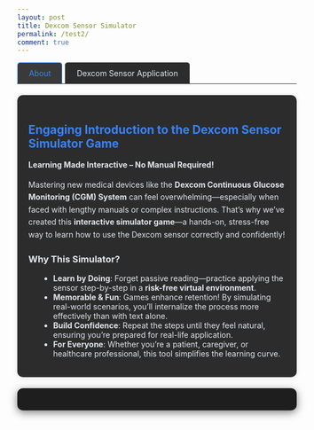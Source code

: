 ```yaml
---
layout: post
title: Dexcom Sensor Simulator
permalink: /test2/
comment: true
---
```

<link href='https://fonts.googleapis.com/css?family=Oxygen Mono' rel='stylesheet'>
<style>
  .container {
    font-family: 'Oxygen Mono';
    max-width: 1200px;
    margin: 0 auto;
    padding: 20px;
    background-color: #1e1e1e;
    color: #ffffff;
    border-radius: 10px;
    box-shadow: 0 4px 15px rgba(0, 0, 0, 0.5);
  }
  .step-indicator {
    display: flex;
    justify-content: space-between;
    margin-bottom: 30px;
    counter-reset: step;
  }
  .step {
    flex: 1;
    text-align: center;
    position: relative;
    counter-increment: step;
    font-size: 14px;
    color: #e2e8f0;
  }
  .step::before {
    content: counter(step);
    width: 35px;
    height: 35px;
    background: #3a3a3a;
    border-radius: 50%;
    display: flex;
    align-items: center;
    justify-content: center;
    margin: 0 auto 8px;
    font-size: 16px;
    transition: all 0.3s;
  }
  .step.active::before {
    background: #3b82f6;
    color: white;
    transform: scale(1.1);
  }
  .step.completed::before {
    background: #10b981;
    color: white;
  }
  /* Enhanced Arm Area */
  .dexcom-arm-area {
    position: relative;
    height: 450px;
    width: 90%;
    max-width: 500px;
    margin: 0 auto 30px;
    background-color: #3a3a3a;
    border-radius: 20px;
    overflow: hidden;
    border: 3px solid #ffffff;
    display: flex;
    justify-content: center;
    align-items: center;
  }
  .arm-image {
    width: 320px;      /* Set this to your original arm image's width */
    height: 240px;     /* Set this to your original arm image's height */
    object-fit: contain;
    display: block;
    margin: 0 auto;
    transition: filter 0.2s, transform 0.2s;
  }
  .target-zone {
    position: absolute;
    width: 100px;
    height: 150px;
    left: 30%;
    top: 50%;
    transform: translate(-50%, -50%);
    border: 3px dashed rgba(58, 134, 255, 0.7);
    border-radius: 15px;
    pointer-events: none;
    box-shadow: 0 0 20px rgba(58, 134, 255, 0.5);
  }
/* Enhanced Equipment Panel */
.equipment-panel {
  background: #2c2c2c;
  border-radius: 15px;
  padding: 15px;
  margin: 0 auto 30px;
  width: 90%;
  max-width: 400px;
  box-shadow: 0 4px 10px rgba(0,0,0,0.2);
}
.equipment-items {
  display: flex;
  justify-content: space-around;
  gap: 10px;
}
.equipment-icon {
  width: 70px;
  height: 70px;
  cursor: grab;
  transition: transform 0.2s;
}
.equipment-icon:hover {
  transform: scale(1.1);
}
.equipment-icon.dragging {
  opacity: 0.6;
  transform: scale(0.9);
}
  .equipment-item:hover {
    transform: scale(1.05);
    box-shadow: 0 0 15px rgba(59, 130, 246, 0.5);
  }
  .equipment-icon {
    width: 60px;
    height: 60px;
    margin-bottom: 10px;
    object-fit: contain;
  }
  .equipment-label {
    font-size: 14px;
    text-align: center;
    color: #e2e8f0;
  }
  /* Enhanced Stickers */
  .sticker {
    position: absolute;
    background-size: contain;
    background-repeat: no-repeat;
    pointer-events: none;
    z-index: 10;
    transition: transform 0.3s;
  }
  .alcohol-wipe-sticker {
    width: 80px;
    height: 80px;
  }
  .cotton-tip-sticker {
    width: 70px;
    height: 70px;
  }
  .dexcom-sensor-sticker {
    width: 100px;
    height: 100px;
  }
  @keyframes pulse {
    0% { transform: scale(1); }
    50% { transform: scale(1.1); }
    100% { transform: scale(1); }
  }
  @keyframes shake {
    0%, 100% { transform: translateX(0); }
    20%, 60% { transform: translateX(-5px); }
    40%, 80% { transform: translateX(5px); }
  }
  /* Status indicators */
  .status-normal { color: #10b981; }
  .status-high { color: #f59e0b; }
  .status-low { color: #ef4444; }
  .glucose-value {
    font-size: 2.5rem;
    font-weight: bold;
    color: #3b82f6;
    margin: 10px 0;
  }
  .records-table {
    width: 100%;
    border-collapse: collapse;
    margin-top: 20px;
    font-size: 14px;
    background: #2c2c2c;
    border-radius: 10px;
    overflow: hidden;
    box-shadow: 0 4px 10px rgba(0, 0, 0, 0.5);
    color: #ffffff;
  }
  .records-table th {
    background: #3a3a3a;
    padding: 12px 15px;
    text-align: left;
    border-bottom: 1px solid #4a5568;
    font-weight: 600;
  }
  .records-table td {
    padding: 12px 15px;
    border-bottom: 1px solid #4a5568;
  }
  /* Feedback Styles */
  .feedback {
    position: fixed;
    bottom: 20px;
    left: 50%;
    transform: translateX(-50%);
    padding: 12px 24px;
    border-radius: 8px;
    color: white;
    z-index: 1000;
    display: none;
    font-size: 16px;
    box-shadow: 0 4px 12px rgba(0,0,0,0.3);
  }
  .feedback-success {
    background-color: #10b981;
  }
  .feedback-error {
    background-color: #ef4444;
    animation: shake 0.5s;
  }
  .simulator-tabs {
  display: flex;
  margin-bottom: 20px;
  border-bottom: 1px solid #3a3a3a;
}
  .simulator-tab {
    padding: 10px 20px;
    cursor: pointer;
    background: #2c2c2c;
    border: 1px solid #3a3a3a;
    border-bottom: none;
    border-radius: 5px 5px 0 0;
    margin-right: 5px;
    color: #e2e8f0;
  }
  .simulator-tab.active {
    background: #3a3a3a;
    border-color: #3b82f6;
    color: #3b82f6;
  }
  .simulator-content { display: none; }
  .simulator-content.active { display: block; }
  .about-bar {
    background: #2c2c2c;
    border-radius: 10px;
    padding: 20px;
    margin-bottom: 20px;
    box-shadow: 0 2px 10px rgba(0, 0, 0, 0.1);
    color: #e2e8f0;
  }
  .about-bar h2 { color: #3b82f6; margin-bottom: 15px; }
  .about-bar p { margin-bottom: 10px; line-height: 1.6; }
  .about-bar ul { margin-left: 1.5em; }
</style>

<div class="simulator-tabs">
    <div class="simulator-tab active" data-tab="about">About</div>
    <div class="simulator-tab" data-tab="dexcom-sensor">Dexcom Sensor Application</div>
  </div>
  <div class="simulator-content active" id="about">
  <div class="about-bar">
    <h2>Engaging Introduction to the Dexcom Sensor Simulator Game</h2>
    <p><strong>Learning Made Interactive – No Manual Required!</strong></p>
    <p>Mastering new medical devices like the <strong>Dexcom Continuous Glucose Monitoring (CGM) System</strong> can feel overwhelming—especially when faced with lengthy manuals or complex instructions. That’s why we’ve created this <strong>interactive simulator game</strong>—a hands-on, stress-free way to learn how to use the Dexcom sensor correctly and confidently!</p>
    <h3>Why This Simulator?</h3>
    <ul>
      <li><strong>Learn by Doing</strong>: Forget passive reading—practice applying the sensor step-by-step in a <strong>risk-free virtual environment</strong>.</li>
      <li><strong>Memorable & Fun</strong>: Games enhance retention! By simulating real-world scenarios, you’ll internalize the process more effectively than with text alone.</li>
      <li><strong>Build Confidence</strong>: Repeat the steps until they feel natural, ensuring you’re prepared for real-life application.</li>
      <li><strong>For Everyone</strong>: Whether you’re a patient, caregiver, or healthcare professional, this tool simplifies the learning curve.</li>
    </ul>
  </div>
</div>

<div class="container">
  <div class="simulator-content" id="dexcom-sensor">
  <div class="step-indicator">
    <div class="step active" id="step1">Prepare</div>
    <div class="step" id="step2">Clean</div>
    <div class="step" id="step3">Apply Sensor</div>
    <div class="step" id="step4">Insert Needle</div>
    <div class="step" id="step5">Complete</div>
  </div>

  <div class="instructions">
    <h3>Proper Skin Preparation Steps:</h3>
    <div class="instruction-step">Wash the area with warm water and soap, then dry thoroughly.</div>
    <div class="instruction-step">Use an alcohol wipe to clean the application site and let it dry completely.</div>
    <div class="instruction-step">Optional: Apply skin barrier film (like Skin Tac) if needed.</div>
    <div class="instruction-step">Shave any hair if necessary for better adhesion.</div>
    <div class="instruction-step">Optional: Warm the skin slightly in cold environments.</div>
  </div>

  <!-- Enhanced Equipment Panel -->
  <div class="equipment-panel">
    <h3>Equipment</h3>
    <div class="equipment-items">
      <img src="{{site.baseurl}}/images/needlepin/wipes.png" class="equipment-icon" draggable="true" data-type="alcohol-wipe" data-sound="wipe">
      <img src="{{site.baseurl}}/images/needlepin/cotton-tip.png" class="equipment-icon" draggable="true" data-type="cotton-tip" data-sound="cotton">
      <img src="{{site.baseurl}}/images/needlepin/dexcom.png" class="equipment-icon" draggable="true" data-type="dexcom-sensor" data-sound="sensor">
    </div>
</div>

  <!-- Enhanced Arm Area -->
  <div class="dexcom-arm-area" id="dexcom-arm-area">
    <img class="arm-image" src="{{site.baseurl}}/images/needlepin/arm.png" alt="Arm" />
    <div class="target-zone"></div>
  </div>

  <div class="glucose-display" id="dexcom-glucose-display" style="display: none;">
    <h3>Current Glucose Reading</h3>
    <div class="glucose-value" id="dexcom-glucose-value">--</div>
    <div id="dexcom-glucose-status">Sensor warming up...</div>
    <div id="dexcom-glucose-trend" style="margin-top: 10px;"></div>
  </div>

  <table class="records-table" id="dexcom-data-table">
    <thead>
      <tr>
        <th>Time</th>
        <th>Glucose</th>
        <th>Status</th>
        <th>Trend</th>
      </tr>
    </thead>
    <tbody>
      <!-- Data will be inserted here -->
    </tbody>
  </table>
</div>
</div>

<script>
document.querySelectorAll('.simulator-tab').forEach(tab => {
  tab.addEventListener('click', () => {
    document.querySelectorAll('.simulator-tab').forEach(t => t.classList.remove('active'));
    tab.classList.add('active');
    const tabId = tab.dataset.tab;
    document.querySelectorAll('.simulator-content').forEach(content => {
      content.classList.remove('active');
    });
    document.getElementById(tabId).classList.add('active');
  });
});
</script>

<script type="module">
  // Audio elements for sound effects
  const soundEffects = {
    wipe: new Audio('{{site.baseurl}}/sounds/wipe.mp3'),
    cotton: new Audio('{{site.baseurl}}/sounds/cotton.mp3'),
    sensor: new Audio('{{site.baseurl}}/sounds/sensor.mp3'),
    success: new Audio('{{site.baseurl}}/sounds/success.mp3'),
    error: new Audio('{{site.baseurl}}/sounds/error.mp3')
  };

  // Preload sounds
  Object.values(soundEffects).forEach(sound => {
    sound.load();
    sound.volume = 0.6;
  });

  const dexcomArmArea = document.getElementById('dexcom-arm-area');
  const dexcomSteps = document.querySelectorAll('.step');
  const dexcomGlucoseDisplay = document.getElementById('dexcom-glucose-display');
  const dexcomGlucoseValue = document.getElementById('dexcom-glucose-value');
  const dexcomGlucoseStatus = document.getElementById('dexcom-glucose-status');
  const dexcomGlucoseTrend = document.getElementById('dexcom-glucose-trend');
  const dexcomDataTable = document.getElementById('dexcom-data-table').querySelector('tbody');
  const armImage = document.querySelector('.arm-image');
  
  let currentStep = 1;
  let dexcomGlucoseReadings = [];
  
  // Initialize drag and drop for Dexcom simulator
  document.querySelectorAll('.equipment-icon').forEach(item => {
    item.addEventListener('dragstart', (e) => {
      e.dataTransfer.setData('type', item.dataset.type);
      e.dataTransfer.setData('sound', item.dataset.sound);
      item.classList.add('dragging');
      item.style.transform = 'scale(0.95)';
    });
    
    item.addEventListener('dragend', () => {
      item.classList.remove('dragging');
      item.style.transform = '';
    });
  });

  dexcomArmArea.addEventListener('dragover', (e) => {
    e.preventDefault();
    e.dataTransfer.dropEffect = 'copy';
    dexcomArmArea.style.borderColor = '#3b82f6';
    dexcomArmArea.style.boxShadow = '0 0 20px rgba(59, 130, 246, 0.5)';
  });

  dexcomArmArea.addEventListener('dragleave', () => {
    dexcomArmArea.style.borderColor = '#ffffff';
    dexcomArmArea.style.boxShadow = 'none';
  });

  dexcomArmArea.addEventListener('drop', (e) => {
    e.preventDefault();
    dexcomArmArea.style.borderColor = '#ffffff';
    dexcomArmArea.style.boxShadow = 'none';
    
    const type = e.dataTransfer.getData('type');
    const soundType = e.dataTransfer.getData('sound');
    const rect = dexcomArmArea.getBoundingClientRect();
    const x = e.clientX - rect.left;
    const y = e.clientY - rect.top;
    
    // Check if dropped in target zone
    const targetZone = document.querySelector('.target-zone');
    const targetRect = targetZone.getBoundingClientRect();
    const isInTarget = x > targetRect.left - rect.left && 
                      x < targetRect.right - rect.left && 
                      y > targetRect.top - rect.top && 
                      y < targetRect.bottom - rect.top;
    
    if (!isInTarget) {
      showFeedback('Please drop in the highlighted target zone', 'error');
      soundEffects.error.play();
      return;
    }
    
    // Play corresponding sound effect
    if (soundEffects[soundType]) {
      soundEffects[soundType].currentTime = 0;
      soundEffects[soundType].play();
    }
    
    switch(currentStep) {
      case 1:
        if (type === 'alcohol-wipe') {
          applySticker('alcohol-wipe', x, y);
          updateDexcomStep(2);
        }
        break;
      case 2:
        if (type === 'cotton-tip') {
          applySticker('cotton-tip', x, y);
          updateDexcomStep(3);
        }
        break;
      case 3:
        if (type === 'dexcom-sensor') {
          applySticker('dexcom-sensor', x, y);
          completeDexcomApplication(x, y);
          updateDexcomStep(4);
          soundEffects.success.play();
        }
        break;
      default:
        showFeedback('Please complete the current step first', 'error');
        soundEffects.error.play();
    }
  });

  function applySticker(type, x, y) {
    // Remove any existing sticker of this type
    document.querySelectorAll(`.${type}-sticker`).forEach(el => el.remove());
    
    const sticker = document.createElement('div');
    sticker.className = `sticker ${type}-sticker`;
    
    // Position adjustments based on type
    let posX = x;
    let posY = y;
    
    switch(type) {
      case 'alcohol-wipe':
        posX -= 40;
        posY -= 40;
        break;
      case 'cotton-tip':
        posX -= 35;
        posY -= 35;
        break;
      case 'dexcom-sensor':
        posX -= 50;
        posY -= 50;
        break;
    }
    
    sticker.style.left = `${posX}px`;
    sticker.style.top = `${posY}px`;
    
    // Add pulsing animation when placed
    sticker.style.animation = 'pulse 0.5s ease-in-out';
    
    dexcomArmArea.appendChild(sticker);
    
    // Remove animation after it completes
    setTimeout(() => {
      sticker.style.animation = '';
    }, 500);
  }

  function completeDexcomApplication(x, y) {
    // Show needle insertion
    const needle = document.createElement('div');
    needle.className = 'sticker';
    needle.style.left = `${x - 2}px`;
    needle.style.top = `${y}px`;
    needle.style.width = '4px';
    needle.style.height = '20px';
    needle.style.background = '#e63946';
    needle.style.borderRadius = '2px';
    dexcomArmArea.appendChild(needle);
    
    showFeedback('Sensor application complete! Starting warm-up...', 'success');
    
    // Simulate warm-up period
    setTimeout(() => {
      updateDexcomStep(5);
      dexcomGlucoseDisplay.style.display = 'block';
      startDexcomGlucoseMonitoring();
    }, 3000);
  }

  function startDexcomGlucoseMonitoring() {
    // Generate initial reading
    updateDexcomGlucoseReading();
    
    // Update every 30 seconds (simulated)
    setInterval(updateDexcomGlucoseReading, 30000);
  }

  function updateDexcomGlucoseReading() {
    const glucose = generateGlucoseReading();
    const status = getGlucoseStatus(glucose);
    const trend = getGlucoseTrend();
    
    // Update display
    dexcomGlucoseValue.textContent = glucose;
    dexcomGlucoseStatus.textContent = status;
    dexcomGlucoseStatus.className = `status-${status.toLowerCase()}`;
    dexcomGlucoseTrend.textContent = `Trend: ${trend}`;
    
    // Add to records
    const reading = {
      time: new Date().toLocaleTimeString(),
      glucose: glucose,
      status: status,
      trend: trend
    };
    
    dexcomGlucoseReadings.unshift(reading);
    updateDexcomDataTable();
  }

  function getGlucoseTrend() {
    const trends = ['↑↑ Rapidly Rising', '↑ Rising', '→ Steady', '↓ Falling', '↓↓ Rapidly Falling'];
    return trends[Math.floor(Math.random() * trends.length)];
  }

  function updateDexcomDataTable() {
    dexcomDataTable.innerHTML = '';
    
    dexcomGlucoseReadings.slice(0, 10).forEach(reading => {
      const row = dexcomDataTable.insertRow();
      row.innerHTML = `
        <td>${reading.time}</td>
        <td>${reading.glucose} mmol/L</td>
        <td class="status-${reading.status.toLowerCase()}">${reading.status}</td>
        <td>${reading.trend}</td>
      `;
    });
  }

  function updateDexcomStep(step) {
    dexcomSteps[currentStep-1].classList.remove('active');
    dexcomSteps[currentStep-1].classList.add('completed');

    currentStep = step;
    dexcomSteps[currentStep-1].classList.add('active');

    // Switch arm image based on step
    if (currentStep === 2) {
      armImage.src = "{{site.baseurl}}/images/needlepin/arm2.png";
    } else if (currentStep === 3) {
      armImage.src = "{{site.baseurl}}/images/needlepin/arm3.png";
    } else if (currentStep === 1) {
      armImage.src = "{{site.baseurl}}/images/needlepin/arm.png";
    }
  }

  function generateGlucoseReading() {
    if (Math.random() < 0.7) {
      return (4 + Math.random() * 3.8).toFixed(1);
    } else {
      return Math.random() < 0.5 
        ? (2 + Math.random() * 2).toFixed(1)
        : (7.8 + Math.random() * 5).toFixed(1);
    }
  }

  function getGlucoseStatus(glucose) {
    glucose = parseFloat(glucose);
    if (glucose < 4) return 'Low';
    if (glucose > 7.8) return 'High';
    return 'Normal';
  }

  function showFeedback(message, type) {
    const feedback = document.createElement('div');
    feedback.textContent = message;
    feedback.className = `feedback feedback-${type}`;
    document.body.appendChild(feedback);
    feedback.style.display = 'block';
    
    setTimeout(() => {
      feedback.remove();
    }, 3000);
  }
</script>